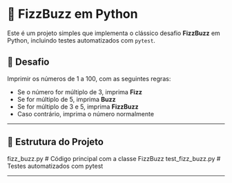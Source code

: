 # 🧠 FizzBuzz em Python

Este é um projeto simples que implementa o clássico desafio **FizzBuzz** em Python, incluindo testes automatizados com `pytest`.

## 🚀 Desafio

Imprimir os números de 1 a 100, com as seguintes regras:

- Se o número for múltiplo de 3, imprima **Fizz**
- Se for múltiplo de 5, imprima **Buzz**
- Se for múltiplo de 3 e 5, imprima **FizzBuzz**
- Caso contrário, imprima o número normalmente

---

## 🧾 Estrutura do Projeto

fizz_buzz.py # Código principal com a classe FizzBuzz
test_fizz_buzz.py # Testes automatizados com pytest

---






